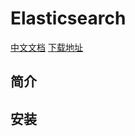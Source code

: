 # Elasticsearch

[中文文档](https://www.elastic.co/guide/cn/elasticsearch/guide/current/index.html)
[下载地址](https://www.elastic.co/downloads/elasticsearch)


## 简介

## 安装

